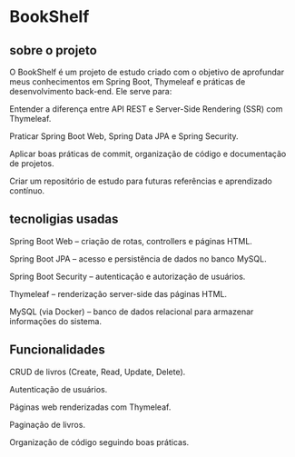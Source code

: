 # BookShelf

## sobre o projeto
O BookShelf é um projeto de estudo criado com o objetivo de aprofundar meus conhecimentos em Spring Boot, Thymeleaf e práticas de desenvolvimento back-end. Ele serve para:

Entender a diferença entre API REST e Server-Side Rendering (SSR) com Thymeleaf.

Praticar Spring Boot Web, Spring Data JPA e Spring Security.

Aplicar boas práticas de commit, organização de código e documentação de projetos.

Criar um repositório de estudo para futuras referências e aprendizado contínuo.
## tecnoligias usadas
Spring Boot Web – criação de rotas, controllers e páginas HTML.

Spring Boot JPA – acesso e persistência de dados no banco MySQL.

Spring Boot Security – autenticação e autorização de usuários.

Thymeleaf – renderização server-side das páginas HTML.

MySQL (via Docker) – banco de dados relacional para armazenar informações do sistema.
## Funcionalidades

CRUD de livros (Create, Read, Update, Delete).

Autenticação de usuários.

Páginas web renderizadas com Thymeleaf.

Paginação de livros.

Organização de código seguindo boas práticas.
